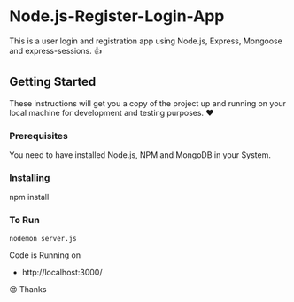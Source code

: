 # Node.js-Register-Login-App

This is a user login and registration app using Node.js, Express, Mongoose and express-sessions. :+1:

## Getting Started

These instructions will get you a copy of the project up and running on your local machine for development and testing purposes. :heart:

### Prerequisites

You need to have installed Node.js, NPM and MongoDB in your System.

### Installing

npm install

### To Run

```
nodemon server.js
```

Code is Running on 
+ http://localhost:3000/

:heart_eyes: Thanks

